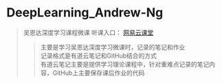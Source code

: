 # DeepLearning_Andrew-Ng
> 吴恩达深度学习课程微课 听课入口： [网易云课堂](https://mooc.study.163.com/smartSpec/detail/1001319001.htm)
>>主要是学习吴恩达深度学习微课时，记录的笔记和作业<br>记录格式是有道云笔记和GitHub结合的方式<br>有道云笔记主要是提供学习理论课程中，针对重难点记录的笔记内容，GitHub上主要保存课后作业的代码
